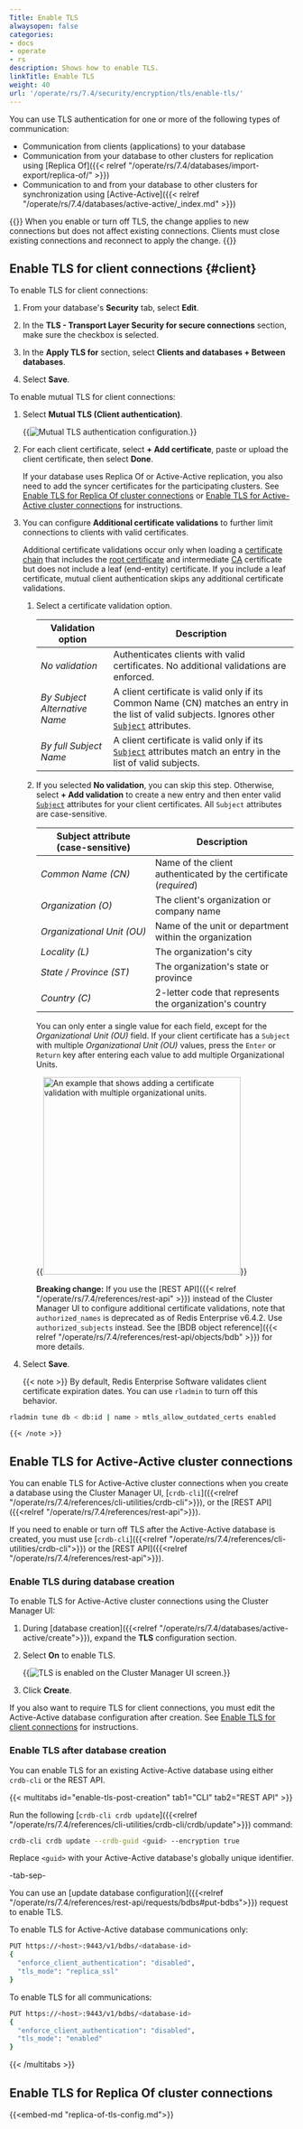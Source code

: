 ```yaml
---
Title: Enable TLS
alwaysopen: false
categories:
- docs
- operate
- rs
description: Shows how to enable TLS.
linkTitle: Enable TLS
weight: 40
url: '/operate/rs/7.4/security/encryption/tls/enable-tls/'
---
```


You can use TLS authentication for one or more of the following types of communication:

- Communication from clients (applications) to your database
- Communication from your database to other clusters for replication using [Replica Of]({{< relref "/operate/rs/7.4/databases/import-export/replica-of/" >}})
- Communication to and from your database to other clusters for synchronization using [Active-Active]({{< relref "/operate/rs/7.4/databases/active-active/_index.md" >}})

{{<note>}}
When you enable or turn off TLS, the change applies to new connections but does not affect existing connections. Clients must close existing connections and reconnect to apply the change.
{{</note>}}

## Enable TLS for client connections {#client}

To enable TLS for client connections:

1. From your database's **Security** tab, select **Edit**.

1. In the **TLS - Transport Layer Security for secure connections** section, make sure the checkbox is selected.

1. In the **Apply TLS for** section, select **Clients and databases + Between databases**.

1. Select **Save**.

To enable mutual TLS for client connections:

1. Select **Mutual TLS (Client authentication)**.

    {{<image filename="images/rs/screenshots/databases/security-mtls-clients.png"  alt="Mutual TLS authentication configuration.">}}

1. For each client certificate, select **+ Add certificate**, paste or upload the client certificate, then select **Done**.

    If your database uses Replica Of or Active-Active replication, you also need to add the syncer certificates for the participating clusters. See [Enable TLS for Replica Of cluster connections](#enable-tls-for-replica-of-cluster-connections) or [Enable TLS for Active-Active cluster connections](#enable-tls-for-active-active-cluster-connections) for instructions.

1. You can configure **Additional certificate validations** to further limit connections to clients with valid certificates.

    Additional certificate validations occur only when loading a [certificate chain](https://en.wikipedia.org/wiki/Chain_of_trust#Computer_security) that includes the [root certificate](https://en.wikipedia.org/wiki/Root_certificate) and intermediate [CA](https://en.wikipedia.org/wiki/Certificate_authority) certificate but does not include a leaf (end-entity) certificate. If you include a leaf certificate, mutual client authentication skips any additional certificate validations.

    1. Select a certificate validation option.

        | Validation option | Description |
        |-------------------|-------------|
        | _No validation_ | Authenticates clients with valid certificates. No additional validations are enforced. |
        | _By Subject Alternative Name_ | A client certificate is valid only if its Common Name (CN) matches an entry in the list of valid subjects. Ignores other [`Subject`](https://datatracker.ietf.org/doc/html/rfc5280#section-4.1.2.6) attributes. |
        | _By full Subject Name_ | A client certificate is valid only if its [`Subject`](https://datatracker.ietf.org/doc/html/rfc5280#section-4.1.2.6) attributes match an entry in the list of valid subjects. |

    1. If you selected **No validation**, you can skip this step. Otherwise, select **+ Add validation** to create a new entry and then enter valid [`Subject`](https://datatracker.ietf.org/doc/html/rfc5280#section-4.1.2.6) attributes for your client certificates. All `Subject` attributes are case-sensitive.

        | Subject attribute<br />(case-sensitive) | Description |
        |-------------------|-------------|
        | _Common Name (CN)_ | Name of the client authenticated by the certificate (_required_) |
        | _Organization (O)_ | The client's organization or company name |
        | <nobr>_Organizational Unit (OU)_</nobr> | Name of the unit or department within the organization |
        | _Locality (L)_ | The organization's city |
        | _State / Province (ST)_ | The organization's state or province |
        | _Country (C)_ | 2-letter code that represents the organization's country |

        You can only enter a single value for each field, except for the _Organizational Unit (OU)_ field. If your client certificate has a `Subject` with multiple  _Organizational Unit (OU)_ values, press the `Enter` or `Return` key after entering each value to add multiple Organizational Units.

        {{<image filename="images/rs/screenshots/databases/security-mtls-add-cert-validation-multi-ou.png" width="350px" alt="An example that shows adding a certificate validation with multiple organizational units.">}}

        **Breaking change:** If you use the [REST API]({{< relref "/operate/rs/7.4/references/rest-api" >}}) instead of the Cluster Manager UI to configure additional certificate validations, note that `authorized_names` is deprecated as of Redis Enterprise v6.4.2. Use `authorized_subjects` instead. See the [BDB object reference]({{< relref "/operate/rs/7.4/references/rest-api/objects/bdb" >}}) for more details.

1. Select **Save**.

    {{< note >}}
By default, Redis Enterprise Software validates client certificate expiration dates.  You can use `rladmin` to turn off this behavior.

```sh
rladmin tune db < db:id | name > mtls_allow_outdated_certs enabled
```
    
    {{< /note >}}

## Enable TLS for Active-Active cluster connections

You can enable TLS for Active-Active cluster connections when you create a database using the Cluster Manager UI, [`crdb-cli`]({{<relref "/operate/rs/7.4/references/cli-utilities/crdb-cli">}}), or the [REST API]({{<relref "/operate/rs/7.4/references/rest-api">}}).

If you need to enable or turn off TLS after the Active-Active database is created, you must use [`crdb-cli`]({{<relref "/operate/rs/7.4/references/cli-utilities/crdb-cli">}}) or the [REST API]({{<relref "/operate/rs/7.4/references/rest-api">}}).

### Enable TLS during database creation

To enable TLS for Active-Active cluster connections using the Cluster Manager UI:

1. During [database creation]({{<relref "/operate/rs/7.4/databases/active-active/create">}}), expand the **TLS** configuration section.

1. Select **On** to enable TLS.

    {{<image filename="images/rs/screenshots/databases/active-active-databases/enable-tls-for-active-active-db.png" alt="TLS is enabled on the Cluster Manager UI screen.">}}

1. Click **Create**.

If you also want to require TLS for client connections, you must edit the Active-Active database configuration after creation. See [Enable TLS for client connections](#client) for instructions.

### Enable TLS after database creation

You can enable TLS for an existing Active-Active database using either `crdb-cli` or the REST API.

{{< multitabs id="enable-tls-post-creation"
tab1="CLI"
tab2="REST API" >}}

Run the following [`crdb-cli crdb update`]({{<relref "/operate/rs/7.4/references/cli-utilities/crdb-cli/crdb/update">}}) command:

```sh
crdb-cli crdb update --crdb-guid <guid> --encryption true
```

Replace `<guid>` with your Active-Active database's globally unique identifier.

-tab-sep-

You can use an [update database configuration]({{<relref "/operate/rs/7.4/references/rest-api/requests/bdbs#put-bdbs">}}) request to enable TLS.

To enable TLS for Active-Active database communications only:

```sh
PUT https://<host>:9443/v1/bdbs/<database-id>
{
  "enforce_client_authentication": "disabled",
  "tls_mode": "replica_ssl"
}
```

To enable TLS for all communications:

```sh
PUT https://<host>:9443/v1/bdbs/<database-id>
{
  "enforce_client_authentication": "disabled",
  "tls_mode": "enabled"
}
```

{{< /multitabs >}}

## Enable TLS for Replica Of cluster connections

{{<embed-md "replica-of-tls-config.md">}}

